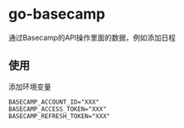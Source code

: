 # go-basecamp
通过Basecamp的API操作里面的数据，例如添加日程


## 使用
添加环境变量
```shell
BASECAMP_ACCOUNT_ID="XXX"
BASECAMP_ACCESS_TOKEN="XXX"
BASECAMP_REFRESH_TOKEN="XXX"
```